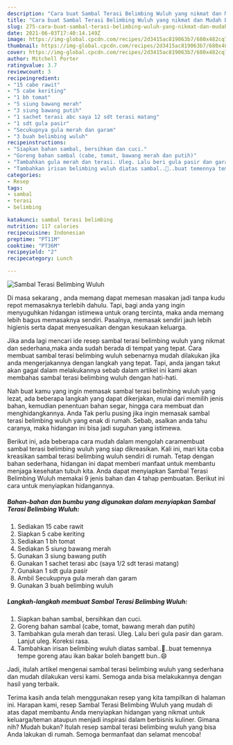 ```yaml
---
description: "Cara buat Sambal Terasi Belimbing Wuluh yang nikmat dan Mudah Dibuat"
title: "Cara buat Sambal Terasi Belimbing Wuluh yang nikmat dan Mudah Dibuat"
slug: 275-cara-buat-sambal-terasi-belimbing-wuluh-yang-nikmat-dan-mudah-dibuat
date: 2021-06-03T17:40:14.149Z
image: https://img-global.cpcdn.com/recipes/2d3415ac819063b7/680x482cq70/sambal-terasi-belimbing-wuluh-foto-resep-utama.jpg
thumbnail: https://img-global.cpcdn.com/recipes/2d3415ac819063b7/680x482cq70/sambal-terasi-belimbing-wuluh-foto-resep-utama.jpg
cover: https://img-global.cpcdn.com/recipes/2d3415ac819063b7/680x482cq70/sambal-terasi-belimbing-wuluh-foto-resep-utama.jpg
author: Mitchell Porter
ratingvalue: 3.7
reviewcount: 3
recipeingredient:
- "15 cabe rawit"
- "5 cabe keriting"
- "1 bh tomat"
- "5 siung bawang merah"
- "3 siung bawang putih"
- "1 sachet terasi abc saya 12 sdt terasi matang"
- "1 sdt gula pasir"
- "Secukupnya gula merah dan garam"
- "3 buah belimbing wuluh"
recipeinstructions:
- "Siapkan bahan sambal, bersihkan dan cuci."
- "Goreng bahan sambal (cabe, tomat, bawang merah dan putih)"
- "Tambahkan gula merah dan terasi. Uleg. Lalu beri gula pasir dan garam. Lanjut uleg. Koreksi rasa."
- "Tambahkan irisan belimbing wuluh diatas sambal..🤤..buat temennya tempe goreng atau ikan bakar boleh bangett bun..😄"
categories:
- Resep
tags:
- sambal
- terasi
- belimbing

katakunci: sambal terasi belimbing 
nutrition: 117 calories
recipecuisine: Indonesian
preptime: "PT11M"
cooktime: "PT36M"
recipeyield: "2"
recipecategory: Lunch

---
```



![Sambal Terasi Belimbing Wuluh](https://img-global.cpcdn.com/recipes/2d3415ac819063b7/680x482cq70/sambal-terasi-belimbing-wuluh-foto-resep-utama.jpg)

Di masa  sekarang , anda memang dapat memesan masakan jadi tanpa kudu repot memasaknya terlebih dahulu. Tapi, bagi anda yang ingin menyuguhkan hidangan istimewa untuk orang tercinta, maka anda memang lebih bagus memasaknya sendiri. Pasalnya, memasak sendiri jauh lebih higienis serta dapat menyesuaikan dengan kesukaan keluarga.

Jika anda lagi mencari ide resep sambal terasi belimbing wuluh yang nikmat dan sederhana,maka anda sudah berada di tempat yang tepat. Cara membuat sambal terasi belimbing wuluh  sebenarnya mudah dilakukan jika anda mengerjakannya dengan langkah yang tepat. Tapi, anda jangan takut akan gagal dalam melakukannya 
sebab dalam artikel ini kami akan membahas sambal terasi belimbing wuluh dengan hati-hati.  



Nah buat kamu yang ingin memasak sambal terasi belimbing wuluh yang lezat, ada beberapa langkah yang dapat dikerjakan, mulai dari memilih jenis bahan, kemudian penentuan bahan segar, hingga cara membuat dan menghidangkannya. Anda Tak perlu pusing jika ingin memasak sambal terasi belimbing wuluh yang enak di rumah. Sebab, asalkan anda  tahu caranya, maka hidangan ini bisa jadi suguhan yang istimewa.

Berikut ini, ada beberapa cara mudah dalam mengolah caramembuat sambal terasi belimbing wuluh yang siap dikreasikan. Kali ini, mari kita coba kreasikan sambal terasi belimbing wuluh sendiri di rumah. Tetap dengan bahan sederhana, hidangan ini dapat memberi manfaat untuk membantu menjaga kesehatan tubuh kita. Anda dapat menyiapkan Sambal Terasi Belimbing Wuluh memakai 9 jenis bahan dan 4 tahap pembuatan. Berikut ini cara untuk menyiapkan hidangannya.

<!--inarticleads1-->

##### Bahan-bahan dan bumbu yang digunakan dalam menyiapkan Sambal Terasi Belimbing Wuluh:

1. Sediakan 15 cabe rawit
1. Siapkan 5 cabe keriting
1. Sediakan 1 bh tomat
1. Sediakan 5 siung bawang merah
1. Gunakan 3 siung bawang putih
1. Gunakan 1 sachet terasi abc (saya 1/2 sdt terasi matang)
1. Gunakan 1 sdt gula pasir
1. Ambil Secukupnya gula merah dan garam
1. Gunakan 3 buah belimbing wuluh




<!--inarticleads2-->

##### Langkah-langkah membuat Sambal Terasi Belimbing Wuluh:

1. Siapkan bahan sambal, bersihkan dan cuci.
1. Goreng bahan sambal (cabe, tomat, bawang merah dan putih)
1. Tambahkan gula merah dan terasi. Uleg. Lalu beri gula pasir dan garam. Lanjut uleg. Koreksi rasa.
1. Tambahkan irisan belimbing wuluh diatas sambal..🤤..buat temennya tempe goreng atau ikan bakar boleh bangett bun..😄




Jadi, itulah artikel mengenai  sambal terasi belimbing wuluh  yang sederhana dan mudah dilakukan versi kami. Semoga anda bisa melakukannya dengan hasil yang terbaik. 

Terima kasih anda telah menggunakan resep yang kita tampilkan di halaman ini. Harapan kami, resep  Sambal Terasi Belimbing Wuluh yang mudah di atas dapat membantu Anda menyiapkan hidangan yang nikmat untuk keluarga/teman ataupun menjadi inspirasi dalam berbisnis kuliner. Gimana nih? Mudah bukan? Itulah resep sambal terasi belimbing wuluh yang bisa Anda lakukan di rumah. Semoga bermanfaat dan selamat mencoba!

